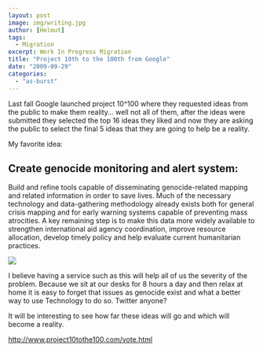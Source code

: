 ```yaml
---
layout: post
image: img/writing.jpg
author: [Helmut]
tags:
  - Migration
excerpt: Work In Progress Migration
title: "Project 10th to the 100th from Google"
date: "2009-09-29"
categories: 
  - "as-burst"
---
```


Last fall Google launched project 10^100 where they requested ideas from the public to make them reality... well not all of them, after the ideas were submitted they selected the top 16 ideas they liked and now they are asking the public to select the final 5 ideas that they are going to help be a reality.

My favorite idea:

## Create genocide monitoring and alert system:

Build and refine tools capable of disseminating genocide-related mapping and related information in order to save lives. Much of the necessary technology and data-gathering methodology already exists both for general crisis mapping and for early warning systems capable of preventing mass atrocities. A key remaining step is to make this data more widely available to strengthen international aid agency coordination, improve resource allocation, develop timely policy and help evaluate current humanitarian practices.

![](images/idea_icon14.gif)

I believe having a service such as this will help all of us the severity of the problem. Because we sit at our desks for 8 hours a day and then relax at home it is easy to forget that issues as genocide exist and what a better way to use Technology to do so. Twitter anyone?

It will be interesting to see how far these ideas will go and which will become a reality.

http://www.project10tothe100.com/vote.html
